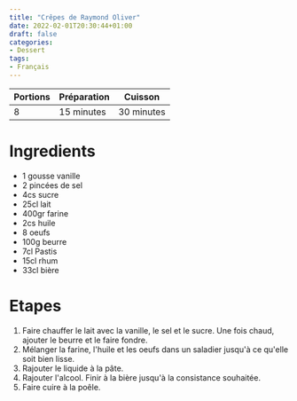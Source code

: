 ```yaml
---
title: "Crêpes de Raymond Oliver"
date: 2022-02-01T20:30:44+01:00
draft: false
categories:
- Dessert
tags:
- Français
---
```


| Portions | Préparation | Cuisson    |
|----------|-------------|------------|
| 8        | 15 minutes  | 30 minutes |

# Ingredients

- 1 gousse vanille
- 2 pincées de sel
- 4cs sucre
- 25cl lait
- 400gr farine
- 2cs huile
- 8 oeufs
- 100g beurre
- 7cl Pastis
- 15cl rhum
- 33cl bière

# Etapes

1) Faire chauffer le lait avec la vanille, le sel et le sucre. Une fois chaud, ajouter le beurre et le faire fondre.
2) Mélanger la farine, l'huile et les oeufs dans un saladier jusqu'à ce qu'elle soit bien lisse.
3) Rajouter le liquide à la pâte.
4) Rajouter l'alcool. Finir à la bière jusqu'à la consistance souhaitée.
5) Faire cuire à la poêle.

